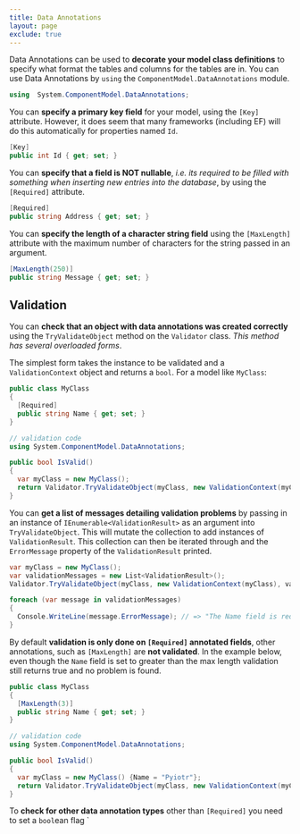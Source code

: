 ```yaml
---
title: Data Annotations
layout: page
exclude: true
---
```


Data Annotations can be used to **decorate your model class definitions** to specify what format the tables and columns for the tables are in. You can use Data Annotations by `using` the `ComponentModel.DataAnnotations` module.
```csharp
using  System.ComponentModel.DataAnnotations;
```

You can **specify a primary key field** for your model, using the `[Key]` attribute. However, it does seem that many frameworks (including EF) will do this automatically for properties named `Id`.
```csharp
[Key]
public int Id { get; set; }
```

You can **specify that a field is NOT nullable**, *i.e. its required to be filled with something when inserting new entries into the database*, by using the `[Required]` attribute.
```csharp
[Required]
public string Address { get; set; }
```

You can **specify the length of a character string field** using the `[MaxLength]` attribute with the maximum number of characters for the string passed in an argument.
```csharp
[MaxLength(250)]
public string Message { get; set; }
```

## Validation

You can **check that an object with data annotations was created correctly** using the `TryValidateObject` method on the `Validator` class. *This method has several overloaded forms*. 

The simplest form takes the instance to be validated and a `ValidationContext` object and returns a `bool`. For a model like `MyClass`:
```csharp
public class MyClass
{
  [Required]
  public string Name { get; set; }
}

// validation code
using System.ComponentModel.DataAnnotations;

public bool IsValid()
{
  var myClass = new MyClass();
  return Validator.TryValidateObject(myClass, new ValidationContext(myClass)); // => false
}
```

You can **get a list of messages detailing validation problems** by passing in an instance of `IEnumerable<ValidationResult>` as an argument into `TryValidateObject`. This will mutate the collection to add instances of `ValidationResult`. This collection can then be iterated through and the `ErrorMessage` property of the `ValidationResult` printed.
```csharp
var myClass = new MyClass();
var validationMessages = new List<ValidationResult>();
Validator.TryValidateObject(myClass, new ValidationContext(myClass), validationMessages);

foreach (var message in validationMessages)
{
  Console.WriteLine(message.ErrorMessage); // => "The Name field is required."
}
```

By default **validation is only done on `[Required]` annotated fields**, other annotations, such as `[MaxLength]` are **not validated**. In the example below, even though the `Name` field is set to greater than the max length validation still returns true and no problem is found.
```csharp
public class MyClass
{
  [MaxLength(3)]
  public string Name { get; set; }
}

// validation code
using System.ComponentModel.DataAnnotations;

public bool IsValid()
{
  var myClass = new MyClass() {Name = "Pyiotr"};
  return Validator.TryValidateObject(myClass, new ValidationContext(myClass)); // => true
}
```

To **check for other data annotation types** other than `[Required]` you need to set a `bool`ean flag `


<!--stackedit_data:
eyJoaXN0b3J5IjpbLTE4OTAwMDI1OTMsMjQzNzU4Njc1LDU1Nz
AzMTUwNF19
-->